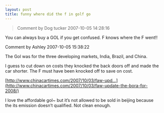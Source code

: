 ```yaml
---
layout: post
title: funny where did the f in golf go
---
```


>Comment by Dog tucker 2007-10-05 14:28:16

  

  

You can always buy a GOL if you get confused. F knows where the F went!!

  

  

Comment by Ashley 2007-10-05 15:38:22

  

  

The Gol was for the three developing markets, India, Brazil, and China.

  

  

I guess to cut down on costs they knocked the back doors off and made the car shorter. The F must have been knocked off to save on cost.

  

  

[http://www.chinacartimes.com/2007/10/03/faw-upd...](http://www.chinacartimes.com/2007/10/03/faw-update-the-bora-for-2008/)

  I love the affordable gol~ but it’s not allowed to be sold in beijing because the its emission doesn’t qualified. Not clean enough.
